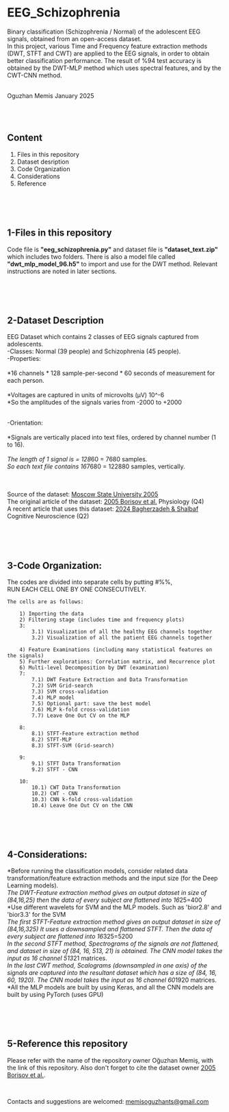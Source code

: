 # EEG_Schizophrenia
 Binary classification (Schizophrenia / Normal) of the adolescent EEG signals, obtained from an open-access dataset.
 <br>
 In this project, various Time and Frequency feature extraction methods (DWT, STFT and CWT) are applied to the EEG signals, in order to obtain better classification performance. The result of %94 test accuracy is obtained by the DWT-MLP method which uses spectral features, and by the CWT-CNN method. 

 <br>
 Oguzhan Memis  January 2025

<br><br>

## Content
1) Files in this repository
2) Dataset desription
3) Code Organization
4) Considerations
5) Reference

<br><br><br>

## 1-Files in this repository

Code file is **"eeg_schizophrenia.py"** and dataset file is **"dataset_text.zip"** which includes two folders.
There is also a model file called **"dwt_mlp_model_96.h5"** to import and use for the DWT method. Relevant instructions are noted in later sections.

<br><br><br>

## 2-Dataset Description

EEG Dataset which contains 2 classes of EEG signals captured from adolescents.
<br>
-Classes: Normal (39 people) and Schizophrenia (45 people).
<br>
-Properties:
<br>   
    *16 channels * 128 sample-per-second * 60 seconds of measurement for each person.
<br>  
    *Voltages are captured in units of microvolts (µV) 10^-6
<br>
    *So the amplitudes of the signals varies from -2000 to +2000
<br><br>

-Orientation:
<br>    
    *Signals are vertically placed into text files, ordered by channel number (1 to 16).
<br>    
    *The length of 1 signal is = 128*60 = 7680 samples.
<br>
    *So each text file contains  16*7680 = 122880 samples, vertically.

<br><br>
Source of the dataset: [Moscow State University 2005](http://brain.bio.msu.ru/eeg_schizophrenia.htm) 
<br>
The original article of the dataset:  [2005 Borisov et al.](https://doi.org/10.1007/s10747-005-0042-z)  Physiology (Q4) 
<br>
A recent article that uses this dataset: [2024 Bagherzadeh & Shalbaf](https://doi.org/10.1007/s11571-024-10121-0)  Cognitive Neuroscience (Q2)

<br><br><br>



## 3-Code Organization:


The codes are divided into separate cells by putting #%%,
<br>
RUN EACH CELL ONE BY ONE CONSECUTIVELY.
    <br>
    
    The cells are as follows:
        
        1) Importing the data
        2) Filtering stage (includes time and frequency plots)
        3:
            3.1) Visualization of all the healthy EEG channels together
            3.2) Visualization of all the patient EEG channels together
            
        4) Feature Examinations (including many statistical features on the signals)
        5) Further explorations: Correlation matrix, and Recurrence plot
        6) Multi-level Decomposition by DWT (examination)
        7:
            7.1) DWT Feature Extraction and Data Transformation
            7.2) SVM Grid-search
            7.3) SVM cross-validation
            7.4) MLP model
            7.5) Optional part: save the best model
            7.6) MLP k-fold cross-validation
            7.7) Leave One Out CV on the MLP
        
        8:
            8.1) STFT-Feature extraction method
            8.2) STFT-MLP
            8.3) STFT-SVM (Grid-search)
            
        9:
            9.1) STFT Data Transformation
            9.2) STFT - CNN
            
        10:
            10.1) CWT Data Transformation
            10.2) CWT - CNN
            10.3) CNN k-fold cross-validation
            10.4) Leave One Out CV on the CNN

<br><br><br>
    
## 4-Considerations:

*Before running the classification models, consider related data transformation/feature extraction methods
 and the input size (for the Deep Learning models). 
<br>
*The DWT-Feature extraction method gives an output dataset in size of (84,16,25)
 then the data of every subject are flattened into 16*25=400
 <br>
*Use different wavelets for SVM and the MLP models. Such as 'bior2.8' and 'bior3.3' for the SVM
 <br>
*The first STFT-Feature extraction method gives an output dataset in size of (84,16,325)
 It uses a downsampled and flattened STFT.
 Then the data of every subject are flattened into 16*325=5200
<br>
*In the second STFT method, Spectrograms of the signals are not flattened, and 
 dataset in size of  (84, 16, 513, 21) is obtained. 
 The CNN model takes the input as 16 channel 513*21 matrices.
<br>
*In the last CWT method, Scalograms (downsampled in one axis) of the signals are captured 
 into the resultant dataset which has a size of (84, 16, 60, 1920).
 The CNN model takes the input as 16 channel 60*1920 matrices.
<br>
*All the MLP models are built by using Keras, 
 and all the CNN models are built by using PyTorch (uses GPU) 

<br><br><br>

## 5-Reference this repository

Please refer with the name of the repository owner Oğuzhan Memiş, with the link of this repository.
Also don't forget to cite the dataset owner [2005 Borisov et al.](https://doi.org/10.1007/s10747-005-0042-z).

<br>

Contacts and suggestions are welcomed: memisoguzhants@gmail.com 